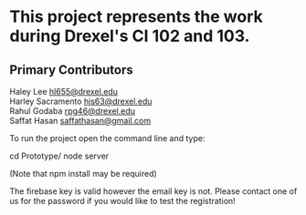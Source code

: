 # This project represents the work during Drexel's CI 102 and 103.

## Primary Contributors

Haley Lee <hl655@drexel.edu>  
Harley Sacramento <hjs63@drexel.edu>  
Rahul Godaba <rpg46@drexel.edu>  
Saffat Hasan <saffathasan@gmail.com>  


To run the project open the command line and type:

cd Prototype/
node server

(Note that npm install <module> may be required)

The firebase key is valid however the email key is not. Please contact one of us for the password if you would like to test the registration!